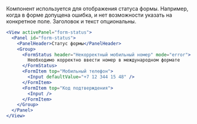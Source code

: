 Компонент используется для отображения статуса формы. Например, когда в форме допущена ошибка, и нет возможности
указать на конкретное поле. Заголовок и текст опциональны.

```jsx
<View activePanel="form-status">
  <Panel id="form-status">
    <PanelHeader>Статус формы</PanelHeader>
    <Group>
      <FormStatus header="Некорректный мобильный номер" mode="error">
        Необходимо корректно ввести номер в международном формате
      </FormStatus>
      <FormItem top="Мобильный телефон">
        <Input defaultValue="+7 12 344 15 48" />
      </FormItem>
      <FormItem top="Код подтверждения">
        <Input />
      </FormItem>
    </Group>
  </Panel>
</View>
```
